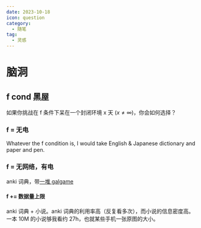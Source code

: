 ```yaml
---
date: 2023-10-18
icon: question
category:
  - 随笔
tag:
  - 灵感
---
```


# 脑洞

## f cond 黑屋

如果你挑战在 f 条件下呆在一个封闭环境 x 天 ($x \neq \infty$)，你会如何选择？

### f = 无电

Whatever the f condition is, I would take English & Japanese dictionary and paper and pen.

### f = 无网络，有电

anki 词典，带[一堆 galgame](../hobbies/galgame.md#我计划玩)

#### f += 数据量上限

anki 词典 + 小说。anki 词典的利用率高（反复看多次），而小说的信息密度高。一本 10M 的小说够我看约 27h，也就某些手机一张原图的大小。
